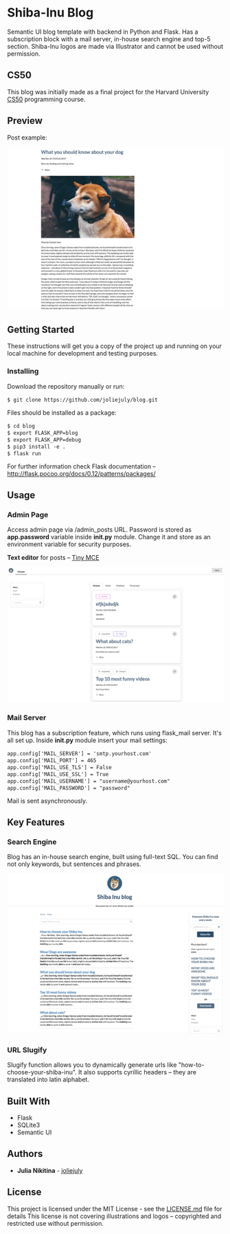 # Shiba-Inu Blog

Semantic UI blog template with backend in Python and Flask. Has a subscription block with a mail server, in-house search engine and top-5 section. Shiba-Inu logos are made via Illustrator and cannot be used without permission.

## CS50

This blog was initially made as a final project for the Harvard University [CS50](https://cs50.harvard.edu) programming course.

## Preview

Post example:

![Alt text](blog/static/images/blog_post.jpg?raw=true)

## Getting Started

These instructions will get you a copy of the project up and running on your local machine for development and testing purposes.

### Installing

Download the repository manually or run:

```
$ git clone https://github.com/joliejuly/blog.git
```
Files should be installed as a package:

```
$ cd blog
$ export FLASK_APP=blog
$ export FLASK_APP=debug
$ pip3 install -e .
$ flask run
```

For further information check Flask documentation – http://flask.pocoo.org/docs/0.12/patterns/packages/

## Usage

### Admin Page

Access admin page via /admin_posts URL.
Password is stored as **app.password** variable inside __init.py__ module. Change it and store as an environment variable for security purposes.

**Text editor** for posts – [Tiny MCE](https://www.tinymce.com)

![Alt text](blog/static/images/blog_admin.jpg?raw=true)

### Mail Server

This blog has a subscription feature, which runs using flask_mail server. It's all set up.
Inside __init.py__ module insert your mail settings:
```
app.config['MAIL_SERVER'] = 'smtp.yourhost.com'
app.config['MAIL_PORT'] = 465
app.config['MAIL_USE_TLS'] = False
app.config['MAIL_USE_SSL'] = True
app.config['MAIL_USERNAME'] = "username@yourhost.com"
app.config['MAIL_PASSWORD'] = "password"
```
Mail is sent asynchronously.

## Key Features

### Search Engine

Blog has an in-house search engine, built using full-text SQL. You can find not only keywords, but sentences and phrases.

![Alt text](blog/static/images/blog_search.jpg?raw=true)

### URL Slugify

Slugify function allows you to dynamically generate urls like "how-to-choose-your-shiba-inu". It also supports cyrillic headers – they are translated into latin alphabet.

## Built With

* Flask
* SQLite3
* Semantic UI

## Authors

* **Julia Nikitina** - [joliejuly](https://github.com/joliejuly)

## License

This project is licensed under the MIT License - see the [LICENSE.md](/LICENSE.md) file for details
This license is not covering illustrations and logos – copyrighted and restricted use without permission.
